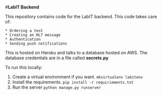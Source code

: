 #**LabIT Backend**

This repository contains code for the LabIT backend. This code takes 
care of:

    * Ordering a test
    * Creating an HL7 message
    * Authentication
    * Sending push notifications
    
This is hosted on Heroku and talks to a database hosted on AWS. The
database credentials are in a file called **secrets.py**

To run this locally:

1. Create a virtual environment if you want.
```mkvirtualenv labitenv```
2. Install the requirements.
```pip install -r requiriements.txt```
3. Run the server
```python manage.py runserver```